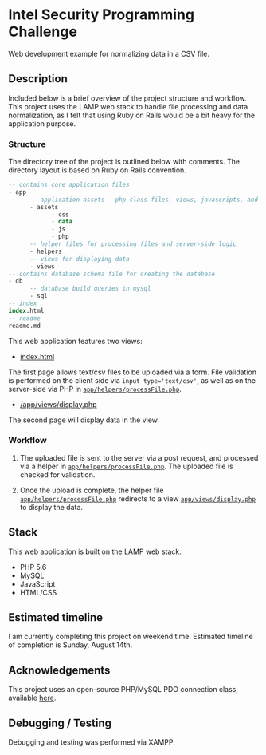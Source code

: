 # Intel Security Programming Challenge

Web development example for normalizing data in a CSV file.

## Description

Included below is a brief overview of the project structure and workflow. This project uses the LAMP web stack to handle file processing and data normalization, as I felt that using Ruby on Rails would be a bit heavy for the application purpose.

### Structure

The directory tree of the project is outlined below with comments. The directory layout is based on Ruby on Rails convention.

  ```sql
  -- contains core application files
  - app
        -- application assets - php class files, views, javascripts, and stylesheets
        - assets
              - css
              - data
              - js
              - php
        -- helper files for processing files and server-side logic
        - helpers
        -- views for displaying data
        - views
  -- contains database schema file for creating the database
  - db
        -- database build queries in mysql
        - sql
  -- index
  index.html
  -- readme
  readme.md
  ```

This web application features two views:
  * [index.html](https://github.com/kylesb/apg_challenge/blob/master/index.html)

  The first page allows text/csv files to be uploaded via a form. File validation is performed on the client side via `input type='text/csv'`, as well as on the server-side via PHP in [`app/helpers/processFile.php`](https://github.com/kylesb/apg_challenge/blob/master/app/helpers/processFile.php).

  * [/app/views/display.php](https://github.com/kylesb/apg_challenge/blob/master/app/views/display.php)

  The second page will display data in the view.


### Workflow

1. The uploaded file is sent to the server via a post request, and processed via a helper in [`app/helpers/processFile.php`](https://github.com/kylesb/apg_challenge/blob/master/app/helpers/processFile.php). The uploaded file is checked for validation.

2. Once the upload is complete, the helper file [`app/helpers/processFile.php`](https://github.com/kylesb/apg_challenge/blob/master/app/helpers/processFile.php) redirects to a view [`app/views/display.php`](https://github.com/kylesb/apg_challenge/blob/master/app/views/display.php) to display the data.


## Stack

This web application is built on the LAMP web stack.

* PHP 5.6
* MySQL
* JavaScript
* HTML/CSS

## Estimated timeline

I am currently completing this project on weekend time. Estimated timeline of completion is Sunday, August 14th.

## Acknowledgements

This project uses an open-source PHP/MySQL PDO connection class, available [here](https://github.com/a1phanumeric/PHP-MySQL-Class).

## Debugging / Testing

Debugging and testing was performed via XAMPP.
